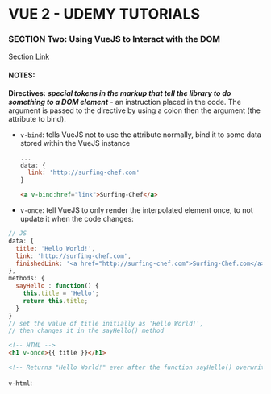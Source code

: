 # VUE 2 - UDEMY TUTORIALS #

### SECTION Two: Using VueJS to Interact with the DOM ###
[Section Link](https://www.udemy.com/vuejs-2-the-complete-guide/learn/v4/t/lecture/5940950?start=0)  

#### NOTES: ####
**Directives:** ***special tokens in the markup that tell the library to do something to a DOM element*** - an instruction placed in the code.  The argument is passed to the directive by using a colon then the argument (the attribute to bind).
- `v-bind`: tells VueJS not to use the attribute normally, bind it to some data stored within the VueJS instance
  ```javascript
  ...
  data: {
    link: 'http://surfing-chef.com'
  }
  ```
  ```html
  <a v-bind:href="link">Surfing-Chef</a>
  ```

- `v-once`: tell VueJS to only render the interpolated element once, to not update it when the code changes:
```javascript
// JS
data: {
  title: 'Hello World!',
  link: 'http://surfing-chef.com',
  finishedLink: '<a href="http://surfing-chef.com">Surfing-Chef.com</a>'
},
methods: {
  sayHello : function() {
    this.title = 'Hello';
    return this.title;
  }
}
// set the value of title initially as 'Hello World!',
// then changes it in the sayHello() method
```

  ```html
  <!-- HTML -->
  <h1 v-once>{{ title }}</h1>

  <!-- Returns "Hello World!" even after the function sayHello() overwrites it  -->
  ```

`v-html`: 
